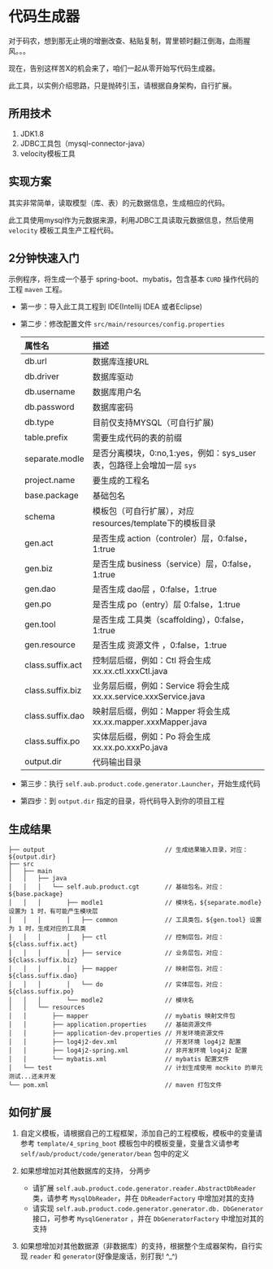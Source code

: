# 代码生成器
对于码农，想到那无止境的增删改查、粘贴复制，胃里顿时翻江倒海，血雨腥风。。。

现在，告别这样苦X的机会来了，咱们一起从零开始写代码生成器。

此工具，以实例介绍思路，只是抛砖引玉，请根据自身架构，自行扩展。

## 所用技术
1. JDK1.8
2. JDBC工具包（mysql-connector-java）
3. velocity模板工具

## 实现方案
其实非常简单，读取模型（库、表）的元数据信息，生成相应的代码。

此工具使用mysql作为元数据来源，利用JDBC工具读取元数据信息，然后使用 `velocity` 模板工具生产工程代码。

## 2分钟快速入门
示例程序，将生成一个基于 spring-boot、mybatis，包含基本 `CURD` 操作代码的工程 `maven` 工程。

* 第一步：导入此工具工程到 IDE(Intellij IDEA 或者Eclipse)
* 第二步：修改配置文件 `src/main/resources/config.properties`

	| 属性名           | 描述  | 
	|:--------------- |:----------------- | 
	| db.url          | 数据库连接URL       |
	| db.driver       | 数据库驱动          |
	| db.username     | 数据库用户名        |
	| db.password     | 数据库密码          |
	| db.type         | 目前仅支持MYSQL（可自行扩展)  |
	| table.prefix    | 需要生成代码的表的前缀  |
	| separate.modle  | 是否分离模块，0:no,1:yes，例如：sys_user 表，包路径上会增加一层 `sys` |
	| project.name    | 要生成的工程名       |
	| base.package    | 基础包名            |
	| schema          | 模板包（可自行扩展），对应 resources/template下的模板目录  |
	| gen.act         | 是否生成 action（controler）层，0:false，1:true |
	| gen.biz         | 是否生成 business（service）层，0:false，1:true |
	| gen.dao         | 是否生成 dao层 ，0:false，1:true |
	| gen.po          | 是否生成 po（entry）层  0:false，1:true |
	| gen.tool        | 是否生成 工具类（scaffolding），0:false，1:true |
	| gen.resource    | 是否生成 资源文件 ，0:false，1:true |
	| class.suffix.act| 控制层后缀，例如：Ctl 将会生成 xx.xx.ctl.xxxCtl.java|
	| class.suffix.biz| 业务层后缀，例如：Service 将会生成 xx.xx.service.xxxService.java |
	| class.suffix.dao| 映射层后缀，例如：Mapper 将会生成 xx.xx.mapper.xxxMapper.java |
	| class.suffix.po | 实体层后缀，例如：Po 将会生成 xx.xx.po.xxxPo.java |
	| output.dir      | 代码输出目录 |


* 第三步：执行 `self.aub.product.code.generator.Launcher`，开始生成代码
* 第四步：到 `output.dir` 指定的目录，将代码导入到你的项目工程

## 生成结果

```
├── output                                 // 生成结果输入目录，对应：${output.dir}
├── src                                    
│   ├── main                               
│   │   ├── java                           
│   │   │   └── self.aub.product.cgt       // 基础包名，对应：${base.package}
│   │   │       ├── modle1                 // 模块名，${separate.modle} 设置为 1 时，有可能产生模块层
│   │   │       │   ├── common             // 工具类包，${gen.tool} 设置为 1 时，生成对应的工具类
│   │   │       │   ├── ctl                // 控制层包，对应：${class.suffix.act}
│   │   │       │   ├── service            // 业务层包，对应：${class.suffix.biz}
│   │   │       │   ├── mapper             // 映射层包，对应：${class.suffix.dao}
│   │   │       │   └── do                 // 实体层包，对应：${class.suffix.po}
│   │   │       └── modle2                 // 模块名
│   │   └── resources                      
│   │       ├── mapper                     // mybatis 映射文件包
│   │       ├── application.properties     // 基础资源文件
│   │       ├── application-dev.properties // 开发环境资源文件
│   │       ├── log4j2-dev.xml             // 开发环境 log4j2 配置
│   │       ├── log4j2-spring.xml          // 非开发环境 log4j2 配置
│   │       └── mybatis.xml                // mybatis 配置文件
│   └── test                               // 计划生成使用 mockito 的单元测试...还未开发
└── pom.xml                                // maven 打包文件

```

## 如何扩展
1. 自定义模板，请根据自己的工程框架，添加自己的工程模板，模板中的变量请参考 `template/4_spring_boot` 模板包中的模板变量，变量含义请参考 `self/aub/product/code/generator/bean` 包中的定义

2. 如果想增加对其他数据库的支持， 分两步
	- 请扩展 `self.aub.product.code.generator.reader.AbstractDbReader` 类，请参考 `MysqlDbReader`，并在 `DbReaderFactory` 中增加对其的支持
	- 请实现 `self.aub.product.code.generator.generator.db. DbGenerator` 接口，可参考 `MysqlGenerator` ，并在 `DbGeneratorFactory` 中增加对其的支持

3. 如果想增加对其他数据源（非数据库）的支持，根据整个生成器架构，自行实现 `reader` 和 `generator`(好像是废话，别打我! ^_^) 